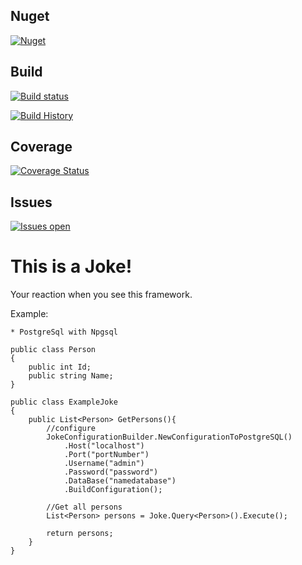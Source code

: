 Nuget 
-
[![Nuget](https://buildstats.info/nuget/entityjoke)](https://www.nuget.org/packages/EntityJoke) 
 
Build 
- 
[![Build status](https://ci.appveyor.com/api/projects/status/iakonry0xd3e7rsl?svg=true)](https://ci.appveyor.com/project/entityjoke/entityjoke) 
 
[![Build History](https://buildstats.info/appveyor/chart/entityjoke/entityjoke)](https://ci.appveyor.com/project/entityjoke/entityjoke)

Coverage
-
[![Coverage Status](https://coveralls.io/repos/github/EntityJoke/entityjoke/badge.svg?branch=master)](https://coveralls.io/github/EntityJoke/entityjoke?branch=master)
 
Issues 
-
[![Issues open](https://img.shields.io/github/issues-raw/EntityJoke/entityjoke.svg)](https://huboard.com/EntityJoke/entityjoke/)


This is a Joke!
==============

Your reaction when you see this framework.


Example:

	* PostgreSql with Npgsql

	public class Person
	{
		public int Id;
		public string Name;
	}

	public class ExampleJoke
	{
		public List<Person> GetPersons(){
			//configure
			JokeConfigurationBuilder.NewConfigurationToPostgreSQL()
				.Host("localhost")
				.Port("portNumber")
				.Username("admin")
				.Password("password")
				.DataBase("namedatabase")
				.BuildConfiguration();

			//Get all persons
			List<Person> persons = Joke.Query<Person>().Execute();

			return persons;
		}
	}